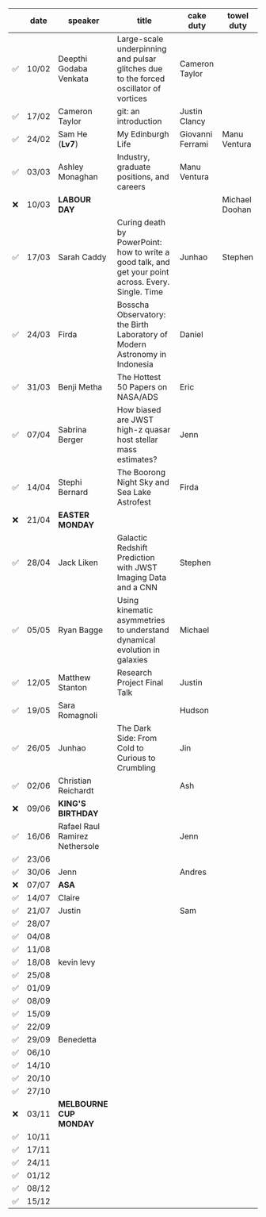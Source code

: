|       | date  | speaker                       | title                         | cake duty                     | towel duty
| ----- | ----- | ----------------------------- | ----------------------------- | ----------------------------- | ----------------------------- |
| ✅    | 10/02 | Deepthi Godaba Venkata        | Large-scale underpinning and pulsar glitches due to the forced oscillator of vortices | Cameron Taylor                |                               |
| ✅    | 17/02 | Cameron Taylor                | git: an introduction          | Justin Clancy                 |                               |
| ✅    | 24/02 | Sam He              (**Lv7**) | My Edinburgh Life             | Giovanni Ferrami              | Manu Ventura                  |
| ✅    | 03/03 | Ashley Monaghan               | Industry, graduate positions, and careers | Manu Ventura                  |                               |
| ❌    | 10/03 | **LABOUR DAY**                |                               |                               | Michael Doohan                |
| ✅    | 17/03 | Sarah Caddy                   | Curing death by PowerPoint: how to write a good talk, and get your point across. Every. Single. Time  |    Junhao                           | Stephen                |
| ✅    | 24/03 | Firda                         | Bosscha Observatory: the Birth Laboratory of Modern Astronomy in Indonesia  |       Daniel                       |                               |
| ✅    | 31/03 | Benji Metha                   | The Hottest 50 Papers on NASA/ADS |                      Eric         |                               |
| ✅    | 07/04 | Sabrina Berger                | How biased are JWST high-z quasar host stellar mass estimates? |       Jenn                        |                               |
| ✅    | 14/04 | Stephi Bernard                | The Boorong Night Sky and Sea Lake Astrofest |                   Firda            |                               |
| ❌    | 21/04 | **EASTER MONDAY**             |                               |                               |                               |
| ✅    | 28/04 | Jack Liken                    | Galactic Redshift Prediction with JWST Imaging Data and a CNN | Stephen                       |                               |
| ✅    | 05/05 | Ryan Bagge                    | Using kinematic asymmetries to understand dynamical evolution in galaxies | Michael                       |                               |
| ✅    | 12/05 | Matthew Stanton               | Research Project Final Talk   | Justin                        |                               |
| ✅    | 19/05 | Sara Romagnoli                |                               | Hudson                        |                               |
| ✅    | 26/05 | Junhao                        | The Dark Side: From Cold to Curious to Crumbling | Jin                           |                               |
| ✅    | 02/06 | Christian Reichardt           |                               | Ash                           |                               |
| ❌    | 09/06 | **KING'S BIRTHDAY**           |                               |                               |                               |
| ✅    | 16/06 | Rafael Raul Ramirez Nethersole |                               | Jenn                         |                               |
| ✅    | 23/06 |                               |                               |                               |                               |
| ✅    | 30/06 | Jenn                          |                               | Andres                        |                               |
| ❌    | 07/07 | **ASA**                       |                               |                               |                               |
| ✅    | 14/07 | Claire                        |                               |                               |                               |
| ✅    | 21/07 | Justin                        |                               |  Sam                          |                               |
| ✅    | 28/07 |                               |                               |                               |                               |
| ✅    | 04/08 |                               |                               |                               |                               |
| ✅    | 11/08 |                               |                               |                               |                               |
| ✅    | 18/08 |   kevin levy                           |                               |                               |                               |
| ✅    | 25/08 |                               |                               |                               |                               |
| ✅    | 01/09 |                               |                               |                               |                               |
| ✅    | 08/09 |                               |                               |                               |                               |
| ✅    | 15/09 |                               |                               |                               |                               |
| ✅    | 22/09 |                               |                               |                               |                               |
| ✅    | 29/09 |  Benedetta                            |                               |                               |                               |
| ✅    | 06/10 |                               |                               |                               |                               |
| ✅    | 14/10 |                               |                               |                               |                               |
| ✅    | 20/10 |                               |                               |                               |                               |
| ✅    | 27/10 |                               |                               |                               |                               |
| ❌    | 03/11 | **MELBOURNE CUP MONDAY**      |                               |                               |                               |
| ✅    | 10/11 |                               |                               |                               |                               |
| ✅    | 17/11 |                               |                               |                               |                               |
| ✅    | 24/11 |                               |                               |                               |                               |
| ✅    | 01/12 |                               |                               |                               |                               |
| ✅    | 08/12 |                               |                               |                               |                               |
| ✅    | 15/12 |                               |                               |                               |                               |
